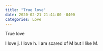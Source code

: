 ```yaml
---
title: "True love"
date: 2020-02-21 21:44:00 -0400
categories: Love
---
```

True love

I love j.
I love h.
I am scared of M but I like M.
